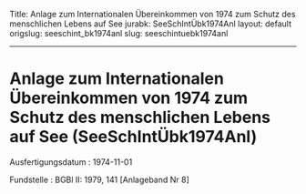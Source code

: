 Title: Anlage zum Internationalen Übereinkommen von 1974 zum Schutz des menschlichen
  Lebens auf See
jurabk: SeeSchIntÜbk1974Anl
layout: default
origslug: seeschint_bk1974anl
slug: seeschintuebk1974anl

---

# Anlage zum Internationalen Übereinkommen von 1974 zum Schutz des menschlichen Lebens auf See (SeeSchIntÜbk1974Anl)

Ausfertigungsdatum
:   1974-11-01

Fundstelle
:   BGBl II: 1979, 141 [Anlageband Nr 8]

